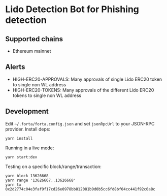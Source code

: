 # Lido Detection Bot for Phishing detection

## Supported chains

- Ethereum mainnet

## Alerts

- HIGH-ERC20-APPROVALS: Many approvals of single Lido ERC20 token to single non WL address
- HIGH-ERC20-TOKENS: Many approvals of the different Lido ERC20 tokens to single non WL address

## Development

Edit `~/.forta/forta.config.json` and set `jsonRpcUrl` to your JSON-RPC provider. Install deps:

```
yarn install
```

Running in a live mode:

```
yarn start:dev
```

Testing on a specific block/range/transaction:

```
yarn block 13626668
yarn range '13626667..13626668'
yarn tx 0x2d2774c04e3faf9f17cd26e0978bb812081b9d0b5cc6fd8bf04cc441f92c0a8c
```
